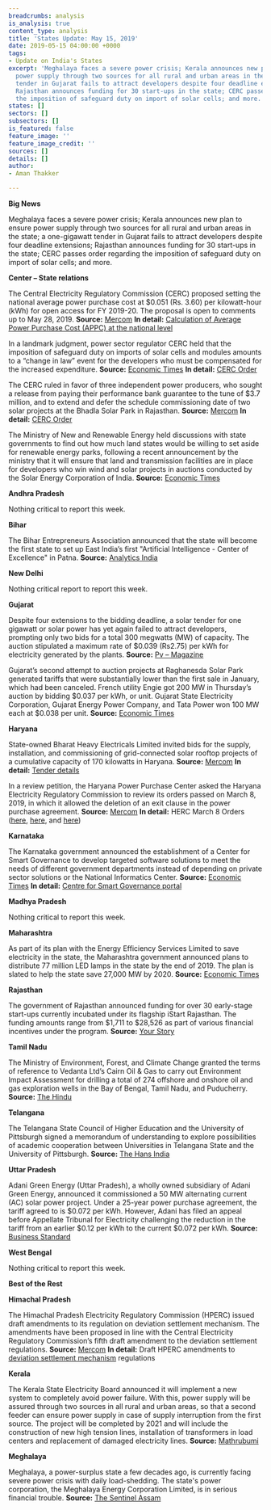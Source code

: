 ```yaml
---
breadcrumbs: analysis
is_analysis: true
content_type: analysis
title: 'States Update: May 15, 2019'
date: 2019-05-15 04:00:00 +0000
tags:
- Update on India's States
excerpt: 'Meghalaya faces a severe power crisis; Kerala announces new plan to ensure
  power supply through two sources for all rural and urban areas in the state; a one-gigawatt
  tender in Gujarat fails to attract developers despite four deadline extensions;
  Rajasthan announces funding for 30 start-ups in the state; CERC passes order regarding
  the imposition of safeguard duty on import of solar cells; and more. '
states: []
sectors: []
subsectors: []
is_featured: false
feature_image: ''
feature_image_credit: ''
sources: []
details: []
author:
- Aman Thakker

---
```

**Big News**

Meghalaya faces a severe power crisis; Kerala announces new plan to ensure power supply through two sources for all rural and urban areas in the state; a one-gigawatt tender in Gujarat fails to attract developers despite four deadline extensions; Rajasthan announces funding for 30 start-ups in the state; CERC passes order regarding the imposition of safeguard duty on import of solar cells; and more.

**Center – State relations**

The Central Electricity Regulatory Commission (CERC) proposed setting the national average power purchase cost at $0.051 (Rs. 3.60) per kilowatt-hour (kWh) for open access for FY 2019-20. The proposal is open to comments up to May 28, 2019. **Source:** [Mercom](https://mercomindia.com/cerc-proposes-%E2%82%B93-60-kwh-as-national-average-power-purchase-cost-for-open-access/) **In detail:** [Calculation of Average Power Purchase Cost (APPC) at the national level](http://www.cercind.gov.in/2019/orders/05-SM-2019.pdf)

In a landmark judgment, power sector regulator CERC held that the imposition of safeguard duty on imports of solar cells and modules amounts to a “change in law” event for the developers who must be compensated for the increased expenditure. **Source:** [Economic Times](https://energy.economictimes.indiatimes.com/news/power/cerc-says-solar-safeguard-duty-is-change-in-law-allows-compensation-for-acme/69200597) **In detail:** [CERC Order](http://www.cercind.gov.in/2019/orders/342&343-MP-2018.pdf)

The CERC ruled in favor of three independent power producers, who sought a release from paying their performance bank guarantee to the tune of $3.7 million, and to extend and defer the schedule commissioning date of two solar projects at the Bhadla Solar Park in Rajasthan. **Source:** [Mercom](https://mercomindia.com/cerc-ntpc-bhadla-solar-park/) **In detail:** [CERC Order](http://www.cercind.gov.in/2019/orders/340-MP-2018.pdf)

The Ministry of New and Renewable Energy held discussions with state governments to find out how much land states would be willing to set aside for renewable energy parks, following a recent announcement by the ministry that it will ensure that land and transmission facilities are in place for developers who win wind and solar projects in auctions conducted by the Solar Energy Corporation of India. **Source:** [Economic Times](https://economictimes.indiatimes.com/industry/energy/power/mnre-wants-states-to-identify-land-for-green-power-projects/articleshow/69298518.cms)

**Andhra Pradesh**

Nothing critical to report this week.

**Bihar**

The Bihar Entrepreneurs Association announced that the state will become the first state to set up East India’s first "Artificial Intelligence - Center of Excellence" in Patna. **Source:** [Analytics India](https://www.analyticsindiamag.com/bihar-embraces-ai-to-plug-skills-gap-plans-to-establish-ai-centre-of-excellence/)

**New Delhi**

Nothing critical report to report this week.

**Gujarat**

Despite four extensions to the bidding deadline, a solar tender for one gigawatt or solar power has yet again failed to attract developers, prompting only two bids for a total 300 megwatts (MW) of capacity. The auction stipulated a maximum rate of $0.039 (Rs2.75) per kWh for electricity generated by the plants. **Source:** [Pv – Magazine](https://www.pv-magazine.com/2019/05/09/only-two-bidders-for-1-gw-solar-tender-in-gujarat/)

Gujarat’s second attempt to auction projects at Raghanesda Solar Park generated tariffs that were substantially lower than the first sale in January, which had been canceled. French utility Engie got 200 MW in Thursday’s auction by bidding $0.037 per kWh, or unit. Gujarat State Electricity Corporation, Gujarat Energy Power Company, and Tata Power won 100 MW each at $0.038 per unit. **Source:** [Economic Times](https://economictimes.indiatimes.com/industry/energy/power/tariffs-fall-in-gujarat-solar-auction/articleshow/69255705.cms)

**Haryana**

State-owned Bharat Heavy Electricals Limited invited bids for the supply, installation, and commissioning of grid-connected solar rooftop projects of a cumulative capacity of 170 kilowatts in Haryana. **Source:** [Mercom](https://mercomindia.com/bhel-tenders-170-kw-rooftop-solar-in-haryana/) **In detail:** [Tender details](http://www.bhel.com/index.php/linkpdf?pdf=http://www.bhel.com//assets/downloads/BHEL_Commissions_two_units_of_Kaleshwaram_Lift_Irrigation_Scheme_in_Telangana.pdf)

In a review petition, the Haryana Power Purchase Center asked the Haryana Electricity Regulatory Commission to review its orders passed on March 8, 2019, in which it allowed the deletion of an exit clause in the power purchase agreement. **Source:** [Mercom](https://mercomindia.com/herc-rejects-petition-retain-exit-clause-hydro/) **In detail:** HERC March 8 Orders ([here](https://herc.gov.in/writereaddata/orders/o20190308.pdf), [here](https://herc.gov.in/writereaddata/orders/o20190308a.pdf), and [here](https://herc.gov.in/writereaddata/orders/o20190308b.pdf))

**Karnataka**

The Karnataka government announced the establishment of a Center for Smart Governance to develop targeted software solutions to meet the needs of different government departments instead of depending on private sector solutions or the National Informatics Center. **Source:** [Economic Times](https://tech.economictimes.indiatimes.com/news/corporate/karnataka-govt-plans-own-centre-for-smart-governance/69244460) **In detail:** [Centre for Smart Governance portal](https://www.karnataka.gov.in/csg/)

**Madhya Pradesh**

Nothing critical to report this week.

**Maharashtra**

As part of its plan with the Energy Efficiency Services Limited to save electricity in the state, the Maharashtra government announced plans to distribute 77 million LED lamps in the state by the end of 2019. The plan is slated to help the state save 27,000 MW by 2020. **Source:** [Economic Times](https://energy.economictimes.indiatimes.com/news/power/maharashtra-to-distribute-77-million-led-lamps-by-end-2019/69278827)

**Rajasthan**

The government of Rajasthan announced funding for over 30 early-stage start-ups currently incubated under its flagship iStart Rajasthan. The funding amounts range from $1,711 to $28,526 as part of various financial incentives under the program. **Source:** [Your Story](https://yourstory.com/2019/05/startup-funding-rajasthan-istart-20-lakh)

**Tamil Nadu**

The Ministry of Environment, Forest, and Climate Change granted the terms of reference to Vedanta Ltd’s Cairn Oil & Gas to carry out Environment Impact Assessment for drilling a total of 274 offshore and onshore oil and gas exploration wells in the Bay of Bengal, Tamil Nadu, and Puducherry. **Source:** [The Hindu](https://www.thehindu.com/news/national/tamil-nadu/vedanta-gets-approval-for-tests-for-274-hydrocarbon-wells-in-tn-puducherry/article27113607.ece)

**Telangana**

The Telangana State Council of Higher Education and the University of Pittsburgh signed a memorandum of understanding to explore possibilities of academic cooperation between Universities in Telangana State and the University of Pittsburgh. **Source:** [The Hans India](https://www.thehansindia.com/telangana/tsche-university-of-pittsburgh-ink-mou-528144)

**Uttar Pradesh**

Adani Green Energy (Uttar Pradesh), a wholly owned subsidiary of Adani Green Energy, announced it commissioned a 50 MW alternating current (AC) solar power project. Under a 25-year power purchase agreement, the tariff agreed to is $0.072 per kWh. However, Adani has filed an appeal before Appellate Tribunal for Electricity challenging the reduction in the tariff from an earlier $0.12 per kWh to the current $0.072 per kWh. **Source:** [Business Standard](https://www.business-standard.com/article/news-cm/commissioning-of-50mwac-solar-power-project-in-the-state-of-up-by-adani-green-energy-119051100230_1.html)

**West Bengal**

Nothing critical to report this week.

**Best of the Rest**

**Himachal Pradesh**

The Himachal Pradesh Electricity Regulatory Commission (HPERC) issued draft amendments to its regulation on deviation settlement mechanism. The amendments have been proposed in line with the Central Electricity Regulatory Commission’s fifth draft amendment to the deviation settlement regulations. **Source:** [Mercom](https://mercomindia.com/himachal-pradesh-deviation-settlement-mechanism/) **In detail:** Draft HPERC amendments to [deviation settlement mechanism](http://new1.hperc.org/File1/ddeviation19.pdf) regulations

**Kerala**

The Kerala State Electricity Board announced it will implement a new system to completely avoid power failure. With this, power supply will be assured through two sources in all rural and urban areas, so that a second feeder can ensure power supply in case of supply interruption from the first source. The project will be completed by 2021 and will include the construction of new high tension lines, installation of transformers in load centers and replacement of damaged electricity lines. **Source:** [Mathrubumi](https://english.mathrubhumi.com/news/kerala/no-more-power-failure-kseb-to-introduce-new-system-by-2021-electricity-1.3787850)

**Meghalaya**

Meghalaya, a power-surplus state a few decades ago, is currently facing severe power crisis with daily load-shedding. The state's power corporation, the Meghalaya Energy Corporation Limited, is in serious financial trouble. **Source:** [The Sentinel Assam](https://www.sentinelassam.com/news/meghalaya-facing-acute-power-crisis/)